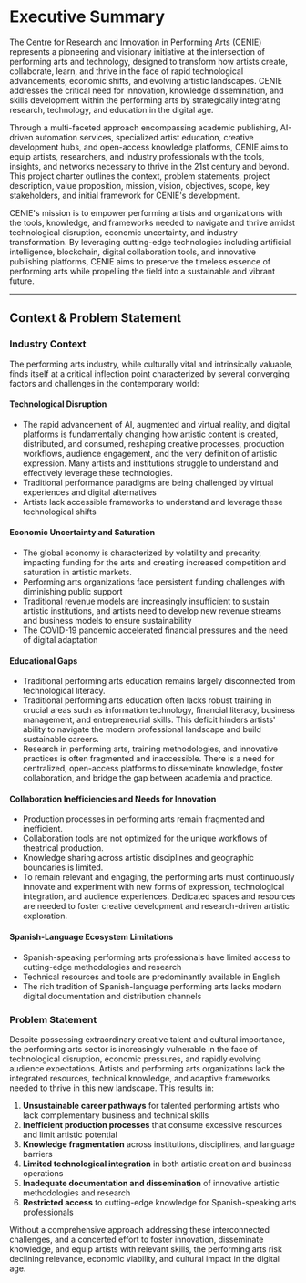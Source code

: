 # Executive Summary

The Centre for Research and Innovation in Performing Arts (CENIE) represents a pioneering and visionary initiative at the intersection of performing arts and technology, designed to transform how artists create, collaborate, learn, and thrive in the face of rapid technological advancements, economic shifts, and evolving artistic landscapes. CENIE addresses the critical need for innovation, knowledge dissemination, and skills development within the performing arts by strategically integrating research, technology, and education in the digital age.

Through a multi-faceted approach encompassing academic publishing, AI-driven automation services, specialized artist education, creative development hubs, and open-access knowledge platforms, CENIE aims to equip artists, researchers, and industry professionals with the tools, insights, and networks necessary to thrive in the 21st century and beyond. This project charter outlines the context, problem statements, project description, value proposition, mission, vision, objectives, scope, key stakeholders, and initial framework for CENIE's development.

CENIE's mission is to empower performing artists and organizations with the tools, knowledge, and frameworks needed to navigate and thrive amidst technological disruption, economic uncertainty, and industry transformation. By leveraging cutting-edge technologies including artificial intelligence, blockchain, digital collaboration tools, and innovative publishing platforms, CENIE aims to preserve the timeless essence of performing arts while propelling the field into a sustainable and vibrant future.

---

## Context & Problem Statement

### Industry Context

The performing arts industry, while culturally vital and intrinsically valuable, finds itself at a critical inflection point characterized by several converging factors and challenges in the contemporary world:

#### Technological Disruption

- The rapid advancement of AI, augmented and virtual reality, and digital platforms is fundamentally changing how artistic content is created, distributed, and consumed, reshaping creative processes, production workflows, audience engagement, and the very definition of artistic expression. Many artists and institutions struggle to understand and effectively leverage these technologies.
- Traditional performance paradigms are being challenged by virtual experiences and digital alternatives
- Artists lack accessible frameworks to understand and leverage these technological shifts

#### Economic Uncertainty and Saturation

- The global economy is characterized by volatility and precarity, impacting funding for the arts and creating increased competition and saturation in artistic markets.
- Performing arts organizations face persistent funding challenges with diminishing public support
- Traditional revenue models are increasingly insufficient to sustain artistic institutions, and artists need to develop new revenue streams and business models to ensure sustainability
- The COVID-19 pandemic accelerated financial pressures and the need of digital adaptation

#### Educational Gaps

- Traditional performing arts education remains largely disconnected from technological literacy.
- Traditional performing arts education often lacks robust training in crucial areas such as information technology, financial literacy, business management, and entrepreneurial skills. This deficit hinders artists' ability to navigate the modern professional landscape and build sustainable careers.
- Research in performing arts, training methodologies, and innovative practices is often fragmented and inaccessible. There is a need for centralized, open-access platforms to disseminate knowledge, foster collaboration, and bridge the gap between academia and practice.

#### Collaboration Inefficiencies and Needs for Innovation

- Production processes in performing arts remain fragmented and inefficient.
- Collaboration tools are not optimized for the unique workflows of theatrical production.
- Knowledge sharing across artistic disciplines and geographic boundaries is limited.
- To remain relevant and engaging, the performing arts must continuously innovate and experiment with new forms of expression, technological integration, and audience experiences. Dedicated spaces and resources are needed to foster creative development and research-driven artistic exploration.

#### Spanish-Language Ecosystem Limitations

- Spanish-speaking performing arts professionals have limited access to cutting-edge methodologies and research
- Technical resources and tools are predominantly available in English
- The rich tradition of Spanish-language performing arts lacks modern digital documentation and distribution channels

### Problem Statement

Despite possessing extraordinary creative talent and cultural importance, the performing arts sector is increasingly vulnerable in the face of technological disruption, economic pressures, and rapidly evolving audience expectations. Artists and performing arts organizations lack the integrated resources, technical knowledge, and adaptive frameworks needed to thrive in this new landscape. This results in:

1. **Unsustainable career pathways** for talented performing artists who lack complementary business and technical skills
2. **Inefficient production processes** that consume excessive resources and limit artistic potential
3. **Knowledge fragmentation** across institutions, disciplines, and language barriers
4. **Limited technological integration** in both artistic creation and business operations
5. **Inadequate documentation and dissemination** of innovative artistic methodologies and research
6. **Restricted access** to cutting-edge knowledge for Spanish-speaking arts professionals

Without a comprehensive approach addressing these interconnected challenges, and a concerted effort to foster innovation, disseminate knowledge, and equip artists with relevant skills, the performing arts risk declining relevance, economic viability, and cultural impact in the digital age.
